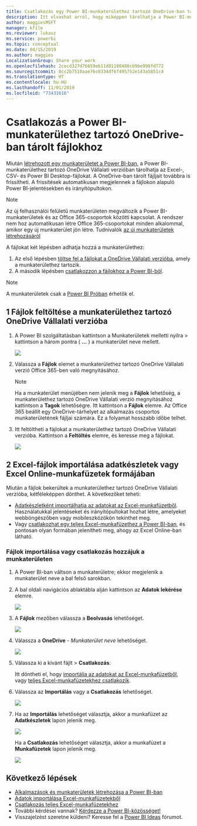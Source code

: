 ```yaml
---
title: Csatlakozás egy Power BI-munkaterülethez tartozó OneDrive-ban tárolt fájlokhoz
description: Itt olvashat arról, hogy miképpen tárolhatja a Power BI-munkaterülethez tartozó OneDrive-ban az Excel-, CSV- és Power BI Desktop-fájlokat, és hogyan csatlakozhat hozzájuk.
author: maggiesMSFT
manager: kfile
ms.reviewer: lukasz
ms.service: powerbi
ms.topic: conceptual
ms.date: 04/15/2019
ms.author: maggies
LocalizationGroup: Share your work
ms.openlocfilehash: 2cecd327d76659eb11d81180480cb9be998fd772
ms.sourcegitcommit: 8cc2b7510aae76c0334df6f495752e143a5851c4
ms.translationtype: HT
ms.contentlocale: hu-HU
ms.lasthandoff: 11/01/2019
ms.locfileid: "73431616"
---
```

# <a name="connect-to-files-stored-in-onedrive-for-your-power-bi-workspace"></a>Csatlakozás a Power BI-munkaterülethez tartozó OneDrive-ban tárolt fájlokhoz
Miután [létrehozott egy munkaterületet a Power BI-ban](service-create-distribute-apps.md), a Power BI-munkaterülethez tartozó OneDrive Vállalati verzióban tárolhatja az Excel-, CSV- és Power BI Desktop-fájlokat. A OneDrive-ban tárolt fájljait továbbra is frissítheti. A frissítések automatikusan megjelennek a fájlokon alapuló Power BI-jelentésekben és irányítópultokon. 

> [!NOTE]
> Az új felhasználói felületű munkaterületen megváltozik a Power BI-munkaterületek és az Office 365-csoportok közötti kapcsolat. A rendszer nem hoz automatikusan létre Office 365-csoportokat minden alkalommal, amikor egy új munkaterület jön létre. Tudnivalók [az új munkaterületek létrehozásáról](service-create-the-new-workspaces.md)

A fájlokat két lépésben adhatja hozzá a munkaterülethez: 

1. Az első lépésben [töltse fel a fájlokat a OneDrive Vállalati verzióba](service-connect-to-files-in-app-workspace-onedrive-for-business.md#1-upload-files-to-the-onedrive-for-business-for-your-workspace), amely a munkaterülethez tartozik.
2. A második lépésben [csatlakozzon a fájlokhoz a Power BI-ból](service-connect-to-files-in-app-workspace-onedrive-for-business.md#2-import-excel-files-as-datasets-or-as-excel-online-workbooks).

> [!NOTE]
> A munkaterületek csak a [Power BI Próban](service-features-license-type.md) érhetők el.
> 

## <a name="1-upload-files-to-the-onedrive-for-business-for-your-workspace"></a>1 Fájlok feltöltése a munkaterülethez tartozó OneDrive Vállalati verzióba
1. A Power BI szolgáltatásban kattintson a Munkaterületek melletti nyílra > kattintson a három pontra ( **…** ) a munkaterület neve mellett. 
   
   ![](media/service-connect-to-files-in-app-workspace-onedrive-for-business/power-bi-app-ellipsis.png)
2. Válassza a **Fájlok** elemet a munkaterülethez tartozó OneDrive Vállalati verzió Office 365-ben való megnyitásához.
   
   > [!NOTE]
   > Ha a munkaterület menüjében nem jelenik meg a **Fájlok** lehetőség, a munkaterülethez tartozó OneDrive Vállalati verzió megnyitásához kattintson a **Tagok** lehetőségre. Itt kattintson a **Fájlok** elemre. Az Office 365 beállít egy OneDrive-tárhelyet az alkalmazás csoportos munkaterületének fájljai számára. Ez a folyamat hosszabb időbe telhet. 
   > 
   > 
3. Itt feltöltheti a fájlokat a munkaterülethez tartozó OneDrive Vállalati verzióba. Kattintson a **Feltöltés** elemre, és keresse meg a fájlokat.
   
   ![](media/service-connect-to-files-in-app-workspace-onedrive-for-business/pbi_grpfilesonedrive.png)

## <a name="2-import-excel-files-as-datasets-or-as-excel-online-workbooks"></a>2 Excel-fájlok importálása adatkészletek vagy Excel Online-munkafüzetek formájában
Miután a fájlok bekerültek a munkaterülethez tartozó OneDrive Vállalati verzióba, kétféleképpen dönthet. A következőket teheti: 

* [Adatkészletként importálhatja az adatokat az Excel-munkafüzetből](service-get-data-from-files.md). Használatukkal jelentéseket és irányítópultokat hozhat létre, amelyeket webböngészőben vagy mobileszközökön tekinthet meg.
* Vagy [csatlakozhat egy teljes Excel-munkafüzethez a Power BI-ban](service-excel-workbook-files.md), és pontosan olyan formában jelenítheti meg, ahogy az Excel Online-ban látható.

### <a name="import-or-connect-to-the-files-in-your-workspace"></a>Fájlok importálása vagy csatlakozás hozzájuk a munkaterületen
1. A Power BI-ban váltson a munkaterületre; ekkor megjelenik a munkaterület neve a bal felső sarokban. 
2. A bal oldali navigációs ablaktábla alján kattintson az **Adatok lekérése** elemre. 
   
   ![](media/service-connect-to-files-in-app-workspace-onedrive-for-business/power-bi-app-get-data-button.png)
3. A **Fájlok** mezőben válassza a **Beolvasás** lehetőséget.
   
   ![](media/service-connect-to-files-in-app-workspace-onedrive-for-business/pbi_getfiles.png)
4. Válassza a **OneDrive** - *Munkaterület neve* lehetőséget.
   
    ![](media/service-connect-to-files-in-app-workspace-onedrive-for-business/pbi_grp_one_drive_shrpt.png)
5. Válassza ki a kívánt fájlt > **Csatlakozás**.
   
    Itt döntheti el, hogy [importálja az adatokat az Excel-munkafüzetből](service-get-data-from-files.md), vagy [teljes Excel-munkafüzetekhez csatlakozik](service-excel-workbook-files.md).
6. Válassza az **Importálás** vagy a **Csatlakozás** lehetőséget.
   
    ![](media/service-connect-to-files-in-app-workspace-onedrive-for-business/pbi_importexceldataorwholecrop.png)
7. Ha az **Importálás** lehetőséget választja, akkor a munkafüzet az **Adatkészletek** lapon jelenik meg. 
   
    ![](media/service-connect-to-files-in-app-workspace-onedrive-for-business/power-bi-app-excel-file-import.png)
   
    Ha a **Csatlakozás** lehetőséget választja, akkor a munkafüzet a **Munkafüzetek** lapon jelenik meg.
   
    ![](media/service-connect-to-files-in-app-workspace-onedrive-for-business/power-bi-app-excel-file-connect.png)

## <a name="next-steps"></a>Következő lépések
* [Alkalmazások és munkaterületek létrehozása a Power BI-ban](service-create-distribute-apps.md)
* [Adatok importálása Excel-munkafüzetekből](service-get-data-from-files.md)
* [Csatlakozás teljes Excel-munkafüzetekhez](service-excel-workbook-files.md)
* További kérdései vannak? [Kérdezze a Power BI-közösséget!](http://community.powerbi.com/)
* Visszajelzést szeretne küldeni? Keresse fel a [Power BI Ideas](https://ideas.powerbi.com/forums/265200-power-bi) fórumot.

